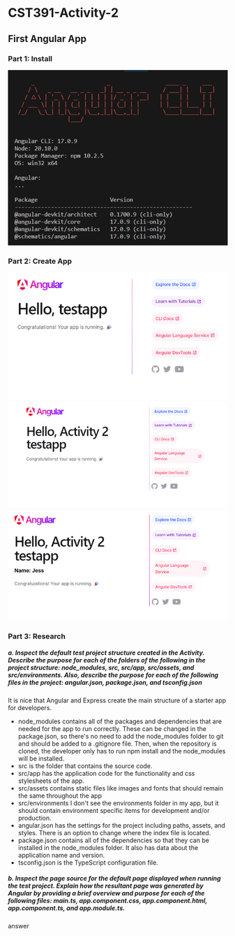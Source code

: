 # CST391-Activity-2
## First Angular App

### Part 1: Install

![NG Version](Screenshots/ng_version.png)

### Part 2: Create App

![Default App](Screenshots/AngularDefaultApp.png)
![Changed Title](Screenshots/changed_title.png)
![Added Name in 'message'](Screenshots/name_added.png)

### Part 3: Research
##### a.	Inspect the default test project structure created in the Activity. Describe the purpose for each of the folders of the following in the project structure: node_modules, src, src/app, src/assets, and src/environments. Also, describe the purpose for each of the following files in the project: angular.json, package.json, and tsconfig.json
It is nice that Angular and Express create the main structure of a starter app for developers.
- node_modules contains all of the packages and dependencies that are needed for the app to run correctly.  These can be changed in the package.json, so there's no need to add the node_modules folder to git and should be added to a .gitignore file.  Then, when the repository is cloned, the developer only has to run npm install and the node_modules will be installed.
- src is the folder that contains the source code.
- src/app has the application code for the functionality and css stylesheets of the app.
- src/assets contains static files like images and fonts that should remain the same throughout the app
- src/environments I don't see the environments folder in my app, but it should contain environment specific items for development and/or production.
- angular.json has the settings for the project including paths, assets, and styles.  There is an option to change where the index file is located.
- package.json contains all of the dependencies so that they can be installed in the node_modules folder.  It also has data about the application name and version.
- tsconfig.json is the TypeScript configuration file.

##### b.	Inspect the page source for the default page displayed when running the test project. Explain how the resultant page was generated by Angular by providing a brief overview and purpose for each of the following files: main.ts, app.component.css, app.component.html, app.component.ts, and app.module.ts.

answer
